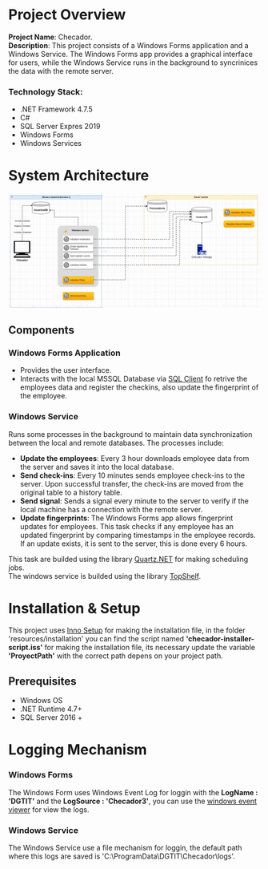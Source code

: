 # Project Overview
**Project Name**: Checador.<br>
**Description**: This project consists of a Windows Forms application and a Windows Service.
The Windows Forms app provides a graphical interface for users, while the Windows Service runs in the background to syncrinices the data with the remote server.

### Technology Stack:
 - .NET Framework 4.7.5
 - C#
 - SQL Server Expres 2019
 - Windows Forms
 - Windows Services
 
# System Architecture
![Diagrama Genereal!](./resources/diagram.png "Diagram")

## Components

### Windows Forms Application
- Provides the user interface.
- Interacts with the local MSSQL Database via [SQL Client](https://learn.microsoft.com/es-es/sql/connect/ado-net/introduction-microsoft-data-sqlclient-namespace?view=sql-server-ver16) fo retrive the employees data and register the checkins, also update the fingerprint of the employee.

### Windows Service
Runs some processes in the background to maintain data synchronization between the local and remote databases. The processes include:
- **Update the employees**: Every 3 hour downloads employee data from the server and saves it into the local database.
- **Send check-ins**: Every 10 minutes sends employee check-ins to the server. Upon successful transfer, the check-ins are moved from the original table to a history table.
- **Send signal**: Sends a signal every minute to the server to verify if the local machine has a connection with the remote server.
- **Update fingerprints**: The Windows Forms app allows fingerprint updates for employees. This task checks if any employee has an updated fingerprint by comparing timestamps in the employee records. If an update exists, it is sent to the server, this is done every 6 hours.

This task are builded using the library [Quartz.NET](https://www.quartz-scheduler.net/) for making scheduling jobs.<br>
The windows service is builded using the library [TopShelf](https://www.nuget.org/packages/Topshelf/4.3.1-develop.253).


# Installation & Setup
This project uses [Inno Setup](https://jrsoftware.org/isinfo.php) for making the installation file, in the folder 'resources/installation' you can find the script named **'checador-installer-script.iss'** for making the installation file, its necessary update the variable **'ProyectPath'** with the correct path depens on your project path.

## Prerequisites
- Windows OS
- .NET Runtime 4.7+
- SQL Server 2016 +


# Logging Mechanism
### Windows Forms
The Windows Form uses Windows Event Log for loggin with the **LogName : 'DGTIT'** and the **LogSource : 'Checador3'**, you can use the [windows event viewer](https://learn.microsoft.com/es-es/shows/inside/event-viewer) for view the logs.
### Windows Service
The Windows Service use a file mechanism for loggin, the default path where this logs are saved is 'C:\ProgramData\DGTIT\Checador\logs\'.